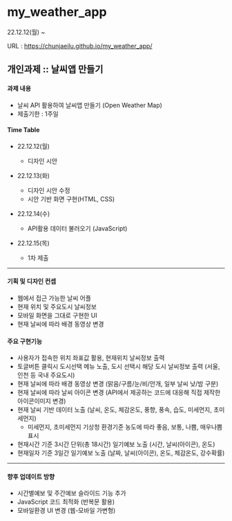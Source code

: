 # my_weather_app

22.12.12(월) ~

URL : https://chunjaeilu.github.io/my_weather_app/

## 개인과제 :: 날씨앱 만들기

#### 과제 내용
- 날씨 API 활용하여 날씨앱 만들기 (Open Weather Map)
- 제출기한 : 1주일

#### Time Table

- 22.12.12(월)
  - 디자인 시안
  
- 22.12.13(화)
  - 디자인 시안 수정
  - 시안 기반 화면 구현(HTML, CSS)

- 22.12.14(수)
  - API활용 데이터 불러오기 (JavaScript)

- 22.12.15(목)
  - 1차 제출
  
---
#### 기획 및 디자인 컨셉
- 웹에서 접근 가능한 날씨 어플
- 현재 위치 및 주요도시 날씨정보
- 모바일 화면을 그대로 구현한 UI
- 현재 날씨에 따라 배경 동영상 변경
    
#### 주요 구현기능
- 사용자가 접속한 위치 좌표값 활용, 현재위치 날씨정보 출력
- 토글버튼 클릭시 도시선택 메뉴 노출, 도시 선택시 해당 도시 날씨정보 출력 (서울, 인천 등 국내 주요도시)
- 현재 날씨에 따라 배경 동영상 변경 (맑음/구름/눈/비/안개, 일부 날씨 낮/밤 구분)
- 현재 날씨에 따라 날씨 아이콘 변경 (API에서 제공하는 코드에 대응해 직접 제작한 아이콘이미지 변경)
- 현재 날씨 기반 데이터 노출 (날씨, 온도, 체감온도, 풍향, 풍속, 습도, 미세먼지, 초미세먼지)
  - 미세먼지, 초미세먼지 기상청 환경기준 농도에 따라 좋음, 보통, 나쁨, 매우나쁨 표시
- 현재시간 기준 3시간 단위(총 18시간) 일기예보 노출 (시간, 날씨(아이콘), 온도)
- 현재일자 기준 3일간 일기예보 노출 (날짜, 날씨(아이콘), 온도, 체감온도, 강수확률)


---
#### 향후 업데이트 방향
- 시간별예보 및 주간예보 슬라이드 기능 추가
- JavaScript 코드 최적화 (반복문 활용)
- 모바일환경 UI 변경 (웹-모바일 가변형)
